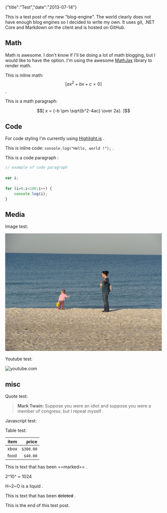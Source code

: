 {"title":"Test","date":"2013-07-14"}


This is a test post of my new "blog-engine". The world clearly does not have enough blog engines so I decided to write my own. It uses git, .NET Core and Markdown on the client and is hosted on GitHub.

## Math

Math is awesome. I don't know if I'll be doing a lot of math blogging, but I would like to have the option. I'm using the awesome [MathJax](http://www.mathjax.org) library to render math.

This is inline math: $$[ ax^2 + bx + c = 0 ]$$ .  

This is a math paragraph:  

$$[
    x = {-b \pm \sqrt{b^2-4ac} \over 2a}.
]$$

## Code 

For code styling I'm currently using [Highlight.js](https://highlightjs.org/) .

This is inline code: `console.log("Hello, world !");` .  

This is a code paragraph :

```js
// example of code paragraph

var i;

for (i=0;i<100;i++) {
    console.log(i);
}
```

## Media

Image test:

<img src="beach.jpg" />

Youtube test:

![youtube.com](https://www.youtube.com/watch?v=rNqpD3Mg9hY)

## misc

Quote test:

> **Mark Twain:** Suppose you were an idiot and suppose you were a member of congress; but I repeat myself .


Javascript test:

<div id="datetime"></div>

Table test:

item | price
-----|----------:
xbox | `$300.00`
food | `$40.00`

This is text that has been ==marked== .

2^10^ = 1024

H~2~O is a liquid .

This is text that has been ~~deleted~~ .

This is the end of this test post.  

<script type="text/javascript">
    setInterval(function(){
        var element = document.getElementById('datetime');
        var d = new Date();
        element.innerHTML = `${d.getHours()}:${d.getMinutes()}:${d.getSeconds()}`
    }, 400);
</script>